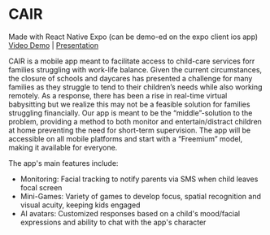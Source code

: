# CAIR

Made with React Native Expo (can be demo-ed on the expo client ios app)  
[Video Demo](https://drive.google.com/file/d/1f7dAmIXoVDQCWt2B9ikqww63-30CiWoj/view?usp=sharing) | 
[Presentation](https://docs.google.com/presentation/d/1I7982Xzs3MRgTW8_XpcyVcVQ3HO6YamvONedWzELEgk/edit?usp=sharing)

CAIR is a mobile app meant to facilitate access to child-care services forr families struggling with work-life balance. Given the current circumstances, the closure of schools and daycares has presented a challenge for many families as they struggle to tend to their children’s needs while also working remotely. As a response, there has been a rise in real-time virtual babysitting but we realize this may not be a feasible solution for families struggling financially. Our app is meant to be the “middle”-solution to the problem, providing a method to both monitor and entertain/distract children at home preventing the need for short-term supervision. The app will be accessible on all mobile platforms and start with a “Freemium” model, making it available for everyone.

The app's main features include:
* Monitoring: Facial tracking to notify parents via SMS when child leaves focal screen 
* Mini-Games: Variety of games to develop focus, spatial recognition and visual acuity, keeping kids engaged
* AI avatars: Customized responses based on a child's mood/facial expressions and ability to chat with the app's character 

